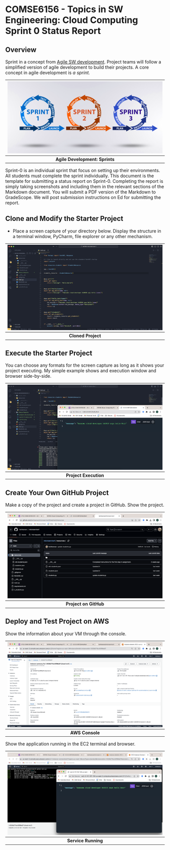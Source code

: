 # COMSE6156 - Topics in SW Engineering: Cloud Computing<br>Sprint 0 Status Report

## Overview

Sprint in a concept from [Agile SW development](https://en.wikipedia.org/wiki/Agile_software_development).
Project teams will follow a simplified version of agile development to build their projects. A core concept in
agile development is _a sprint._

|   <img src="./sprints.png">    |
| :----------------------------: |
| **Agile Development: Sprints** |

Sprint-0 is an individual sprint that focus on setting up their environments. All students must complete the sprint
individually. This document is the template for submitting a status report on Sprint-0.
Completing the report is simply taking screenshots and including them
in the relevant sections of the Markdown document. You will submit a PDF version of the Markdown to GradeScope.
We will post submission instructions on Ed for submitting the report.

## Clone and Modify the Starter Project

- Place a screen capture of your directory below. Display the structure in a terminal window, PyCharm, file explorer
  or any other mechanism.

| <img src="./project-structure.jpg"> |
| :---------------------------------: |
|         **Cloned Project**          |

## Execute the Starter Project

You can choose any formats for the screen capture as long as it shows your project executing. My simple example shows
and execution window and browser side-by-side.

| <img src="./project-execution.jpg"> |
| :---------------------------------: |
|        **Project Execution**        |

## Create Your Own GitHub Project

Make a copy of the project and create a project in GitHub. Show the project.

| <img src="./github.jpg"> |
| :----------------------: |
|  **Project on GitHub**   |

## Deploy and Test Project on AWS

Show the information about your VM through the console.

| <img src="./ec2-console.jpg"> |
| :---------------------------: |
|        **AWS Console**        |

Show the application running in the EC2 terminal and browser.

| <img src="./aws-running.jpg"> |
| :---------------------------: |
|      **Service Running**      |
